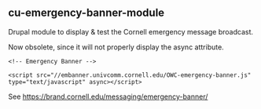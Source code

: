 ## cu-emergency-banner-module

Drupal module to display & test the Cornell emergency message broadcast.

Now obsolete, since it will not properly display the async attribute.

```
<!-- Emergency Banner -->

<script src="//embanner.univcomm.cornell.edu/OWC-emergency-banner.js" type="text/javascript" async></script>
```

See https://brand.cornell.edu/messaging/emergency-banner/